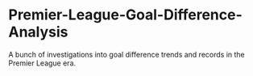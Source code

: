 # Premier-League-Goal-Difference-Analysis
A bunch of investigations into goal difference trends and records in the Premier League era.
